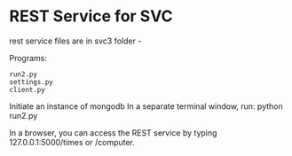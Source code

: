 
# REST Service for SVC

rest service files are in svc3 folder - 

Programs:

    run2.py
    settings.py
    client.py

Initiate an instance of mongodb
In a separate terminal window, run: 
python run2.py

In a browser, you can access the REST service by typing
127.0.0.1:5000/times or /computer. 
